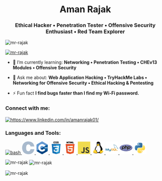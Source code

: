<h1 align="center">Aman Rajak</h1>
<h3 align="center">Ethical Hacker • Penetration Tester • Offensive Security Enthusiast • Red Team Explorer</h3>

<p align="left"> <img src="https://komarev.com/ghpvc/?username=mr-rajak&label=Profile%20views&color=0e75b6&style=flat" alt="mr-rajak" /> </p>

<p align="left"> <a href="https://github.com/ryo-ma/github-profile-trophy"><img src="https://github-profile-trophy.vercel.app/?username=mr-rajak" alt="mr-rajak" /></a> </p>

- 🌱 I’m currently learning:
**Networking • Penetration Testing • CHEv13 Modules • Offensive Security**

- 💬 Ask me about: 
**Web Application Hacking • TryHackMe Labs  • Networking for Offensive Security • Ethical Hacking & Pentesting**

- ⚡ Fun fact **I find bugs faster than I find my Wi-Fi password.**

<h3 align="left">Connect with me:</h3>
<p align="left">
<a href="https://linkedin.com/in/https://www.linkedin.com/in/amanrajak01/" target="blank"><img align="center" src="https://raw.githubusercontent.com/rahuldkjain/github-profile-readme-generator/master/src/images/icons/Social/linked-in-alt.svg" alt="https://www.linkedin.com/in/amanrajak01/" height="30" width="40" /></a>
</p>

<h3 align="left">Languages and Tools:</h3>
<p align="left"> <a href="https://www.gnu.org/software/bash/" target="_blank" rel="noreferrer"> <img src="https://www.vectorlogo.zone/logos/gnu_bash/gnu_bash-icon.svg" alt="bash" width="40" height="40"/> </a> <a href="https://www.cprogramming.com/" target="_blank" rel="noreferrer"> <img src="https://raw.githubusercontent.com/devicons/devicon/master/icons/c/c-original.svg" alt="c" width="40" height="40"/> </a> <a href="https://www.w3schools.com/cpp/" target="_blank" rel="noreferrer"> <img src="https://raw.githubusercontent.com/devicons/devicon/master/icons/cplusplus/cplusplus-original.svg" alt="cplusplus" width="40" height="40"/> </a> <a href="https://www.w3schools.com/css/" target="_blank" rel="noreferrer"> <img src="https://raw.githubusercontent.com/devicons/devicon/master/icons/css3/css3-original-wordmark.svg" alt="css3" width="40" height="40"/> </a> <a href="https://www.w3.org/html/" target="_blank" rel="noreferrer"> <img src="https://raw.githubusercontent.com/devicons/devicon/master/icons/html5/html5-original-wordmark.svg" alt="html5" width="40" height="40"/> </a> <a href="https://developer.mozilla.org/en-US/docs/Web/JavaScript" target="_blank" rel="noreferrer"> <img src="https://raw.githubusercontent.com/devicons/devicon/master/icons/javascript/javascript-original.svg" alt="javascript" width="40" height="40"/> </a> <a href="https://www.linux.org/" target="_blank" rel="noreferrer"> <img src="https://raw.githubusercontent.com/devicons/devicon/master/icons/linux/linux-original.svg" alt="linux" width="40" height="40"/> </a> <a href="https://www.mysql.com/" target="_blank" rel="noreferrer"> <img src="https://raw.githubusercontent.com/devicons/devicon/master/icons/mysql/mysql-original-wordmark.svg" alt="mysql" width="40" height="40"/> </a> <a href="https://www.php.net" target="_blank" rel="noreferrer"> <img src="https://raw.githubusercontent.com/devicons/devicon/master/icons/php/php-original.svg" alt="php" width="40" height="40"/> </a> <a href="https://www.python.org" target="_blank" rel="noreferrer"> <img src="https://raw.githubusercontent.com/devicons/devicon/master/icons/python/python-original.svg" alt="python" width="40" height="40"/> </a> </p>

<p><img align="left" src="https://github-readme-stats.vercel.app/api/top-langs?username=mr-rajak&show_icons=true&locale=en&layout=compact" alt="mr-rajak" /></p>

<p>&nbsp;<img align="center" src="https://github-readme-stats.vercel.app/api?username=mr-rajak&show_icons=true&locale=en" alt="mr-rajak" /></p>

<p><img align="center" src="https://github-readme-streak-stats.herokuapp.com/?user=mr-rajak&" alt="mr-rajak" /></p>
